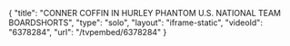 {
    "title": "CONNER COFFIN IN HURLEY PHANTOM U.S. NATIONAL TEAM BOARDSHORTS",
    "type": "solo",
    "layout": "iframe-static",
    "videoId": "6378284",
    "url": "\/tvpembed\/6378284"
}
